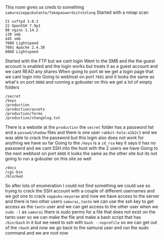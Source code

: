 This room gives us creds to something `samuraiseppukutanto/fakepaswordsitstolong` 
Started with a nmap scan
```
21 vsftpd 3.0.3
22 OpenSSH 7.9p1
80 nginx 1.14.2
139 smb
445 smb
7080 Lightspeed
7601 Apache 2.4.38
8088 Lightspeed
```
Started with the FTP but we cant login 
Went to the SMB and the the guest account is enabled and the login works but treats it as a guest account and we cant READ any shares 
When going to port `80` we get a login page that we cant login into 
Going to webhost on port `7601` and it looks the same as what's on port `8088` and running a gobuster on this we get a lot of empty folders 
```
/secret
/keys
/production 
/production/assets
/production/forms
/production/changelog.txt
```
There is a website at the `production` the `secret` folder has a password list and a `passwd/shadow` files and there is one user `rabbit-hole:a1b2c3` and we was able to crack the password but this login also does not work for anything we have so far 
Going to the `/keys` is a `id_rsa` key it says it has no passowrd and we cant SSH into the host with the 2 users we have
Going to the next webhost on port `8088` it looks the same as the other site but its not going  to run a gobuster on this site as well 
```
/docs
/cgi-bin
/blocked
```
So after lots of enumeration I could not find something we could use so trying to crack the SSH account with a couple of different usernames and we got one to crack `seppuku:eeyoree` and now we have access to the server and there is two other users `samurai,tanto` we can use the ssh key to get access as the `tanto` user and we can get access to the other user when we `sudo -l` as `samurai` there is sudo perms for a file that does not exist on the tanto user so we can make the file and make a bash script that has `/bin/bash` in it but we need to ssh with `bash --noprofile` so we can get out of the `rbash` and now we go back to the samurai user and run the sudo command and we are root now 